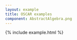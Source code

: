 ```yaml
---
layout: example
title: OSCAR examples
component: AbstractAlgebra.png
---
```


{% include example.html %}
